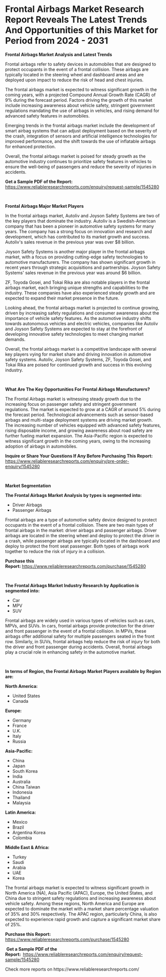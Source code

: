 <p><h1>Frontal Airbags Market Research Report Reveals The Latest Trends And Opportunities of this Market for Period from 2024 - 2031</h1></p><p><strong>Frontal Airbags Market Analysis and Latest Trends</strong></p>
<p><p>Frontal airbags refer to safety devices in automobiles that are designed to protect occupants in the event of a frontal collision. These airbags are typically located in the steering wheel and dashboard areas and are deployed upon impact to reduce the risk of head and chest injuries.</p><p>The frontal airbags market is expected to witness significant growth in the coming years, with a projected Compound Annual Growth Rate (CAGR) of 9% during the forecast period. Factors driving the growth of this market include increasing awareness about vehicle safety, stringent government regulations mandating the use of airbags in vehicles, and rising demand for advanced safety features in automobiles.</p><p>Emerging trends in the frontal airbags market include the development of smart airbag systems that can adjust deployment based on the severity of the crash, integration of sensors and artificial intelligence technologies for improved performance, and the shift towards the use of inflatable airbags for enhanced protection.</p><p>Overall, the frontal airbags market is poised for steady growth as the automotive industry continues to prioritize safety features in vehicles to ensure the well-being of passengers and reduce the severity of injuries in accidents.</p></p>
<p><strong>Get a Sample PDF of the Report:&nbsp;</strong> <a href="https://www.reliableresearchreports.com/enquiry/request-sample/1545280">https://www.reliableresearchreports.com/enquiry/request-sample/1545280</a></p>
<p>&nbsp;</p>
<p><strong>Frontal Airbags Major Market Players</strong></p>
<p><p>In the frontal airbags market, Autoliv and Joyson Safety Systems are two of the key players that dominate the industry. Autoliv is a Swedish-American company that has been a pioneer in automotive safety systems for many years. The company has a strong focus on innovation and research and development, which has contributed to its market growth and success. Autoliv's sales revenue in the previous year was over $8 billion.</p><p>Joyson Safety Systems is another major player in the frontal airbags market, with a focus on providing cutting-edge safety technologies to automotive manufacturers. The company has shown significant growth in recent years through strategic acquisitions and partnerships. Joyson Safety Systems' sales revenue in the previous year was around $6 billion.</p><p>ZF, Toyoda Gosei, and Tokai Rika are also notable players in the frontal airbags market, each bringing unique strengths and capabilities to the industry. These companies have also experienced steady growth and are expected to expand their market presence in the future.</p><p>Looking ahead, the frontal airbags market is projected to continue growing, driven by increasing safety regulations and consumer awareness about the importance of vehicle safety features. As the automotive industry shifts towards autonomous vehicles and electric vehicles, companies like Autoliv and Joyson Safety Systems are expected to stay at the forefront of developing innovative safety technologies to meet changing market demands.</p><p>Overall, the frontal airbags market is a competitive landscape with several key players vying for market share and driving innovation in automotive safety systems. Autoliv, Joyson Safety Systems, ZF, Toyoda Gosei, and Tokai Rika are poised for continued growth and success in this evolving industry.</p></p>
<p>&nbsp;</p>
<p><strong>What Are The Key Opportunities For Frontal Airbags Manufacturers?</strong></p>
<p><p>The Frontal Airbags market is witnessing steady growth due to the increasing focus on passenger safety and stringent government regulations. The market is expected to grow at a CAGR of around 5% during the forecast period. Technological advancements such as sensor-based airbags and multi-stage deployment systems are driving market growth. The increasing number of vehicles equipped with advanced safety features, rising disposable income, and growing awareness about road safety are further fueling market expansion. The Asia-Pacific region is expected to witness significant growth in the coming years, owing to the increasing adoption of airbags in automobiles.</p></p>
<p><strong>Inquire or Share Your Questions If Any Before Purchasing This Report:</strong> <a href="https://www.reliableresearchreports.com/enquiry/pre-order-enquiry/1545280">https://www.reliableresearchreports.com/enquiry/pre-order-enquiry/1545280</a></p>
<p>&nbsp;</p>
<p><strong>Market Segmentation</strong></p>
<p><strong>The Frontal Airbags Market Analysis by types is segmented into:</strong></p>
<p><ul><li>Driver Airbags</li><li>Passenger Airbags</li></ul></p>
<p><p>Frontal airbags are a type of automotive safety device designed to protect occupants in the event of a frontal collision. There are two main types of frontal airbags in the market: driver airbags and passenger airbags. Driver airbags are located in the steering wheel and deploy to protect the driver in a crash, while passenger airbags are typically located in the dashboard and deploy to protect the front seat passenger. Both types of airbags work together to reduce the risk of injury in a collision.</p></p>
<p><strong>Purchase this Report:&nbsp;</strong><a href="https://www.reliableresearchreports.com/purchase/1545280">https://www.reliableresearchreports.com/purchase/1545280</a></p>
<p>&nbsp;</p>
<p><strong>The Frontal Airbags Market Industry Research by Application is segmented into:</strong></p>
<p><ul><li>Car</li><li>MPV</li><li>SUV</li></ul></p>
<p><p>Frontal airbags are widely used in various types of vehicles such as cars, MPVs, and SUVs. In cars, frontal airbags provide protection for the driver and front passenger in the event of a frontal collision. In MPVs, these airbags offer additional safety for multiple passengers seated in the front row. Similarly, in SUVs, frontal airbags help reduce the risk of injury for both the driver and front passenger during accidents. Overall, frontal airbags play a crucial role in enhancing safety in the automotive market.</p></p>
<p>&nbsp;</p>
<p><strong>In terms of Region, the Frontal Airbags Market Players available by Region are:</strong></p>
<p>
    <p> <strong> North America: </strong>
        <ul>
            <li>United States</li>
            <li>Canada</li>
        </ul>
        </p> 
    <p> <strong> Europe: </strong>
        <ul>
            <li>Germany</li>
            <li>France</li>
            <li>U.K.</li>
            <li>Italy</li>
            <li>Russia</li>
        </ul>
        </p> 
    <p> <strong> Asia-Pacific: </strong>
        <ul>
            <li>China</li>
            <li>Japan</li>
            <li>South Korea</li>
            <li>India</li>
            <li>Australia</li>
            <li>China Taiwan</li>
            <li>Indonesia</li>
            <li>Thailand</li>
            <li>Malaysia</li>
        </ul>
        </p> 
    <p> <strong> Latin America: </strong>
        <ul>
            <li>Mexico</li>
            <li>Brazil</li>
            <li>Argentina Korea</li>
            <li>Colombia</li>
        </ul>
        </p> 
    <p> <strong> Middle East & Africa: </strong>
        <ul>
            <li>Turkey</li>
            <li>Saudi</li>
            <li>Arabia</li>
            <li>UAE</li>
            <li>Korea</li>
        </ul>
    </p>
    </p>
<p><p>The frontal airbags market is expected to witness significant growth in North America (NA), Asia Pacific (APAC), Europe, the United States, and China due to stringent safety regulations and increasing awareness about vehicle safety. Among these regions, North America and Europe are expected to dominate the market with a market share percentage valuation of 35% and 30% respectively. The APAC region, particularly China, is also expected to experience rapid growth and capture a significant market share of 25%.</p></p>
<p><strong>Purchase this Report: </strong><a href="https://www.reliableresearchreports.com/purchase/1545280">https://www.reliableresearchreports.com/purchase/1545280</a></p>
<p>&nbsp;<strong>Get a Sample PDF of the Report:&nbsp;&nbsp;</strong><a href="https://www.reliableresearchreports.com/enquiry/request-sample/1545280">https://www.reliableresearchreports.com/enquiry/request-sample/1545280</a></p>
<p><strong></strong></p>
<p>Check more reports on https://www.reliableresearchreports.com/</p>